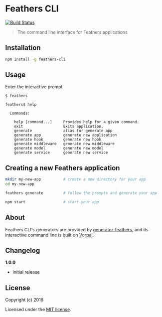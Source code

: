 # Feathers CLI

[![Build Status](https://travis-ci.org/feathersjs/feathers-cli.png?branch=master)](https://travis-ci.org/feathersjs/feathers-cli)

> The command line interface for Feathers applications

## Installation

```bash
npm install -g feathers-cli
```

## Usage

Enter the interactive prompt

```
$ feathers

feathers$ help

  Commands:

    help [command...]     Provides help for a given command.
    exit                  Exits application.
    generate              alias for generate app
    generate app          generate new application
    generate hook         generate new hook
    generate middleware   generate new middleware
    generate model        generate new model
    generate service      generate new service
```

## Creating a new Feathers application

```bash
mkdir my-new-app          # create a new directory for your app
cd my-new-app

feathers generate         # follow the prompts and generate your app

npm start                 # start your app
```


## About

Feathers CLI's generators are provided by [generator-feathers](https://github.com/feathersjs/generator-feathers), and its interactive command line is built on [Vorpal](http://vorpal.js.org/).


## Changelog

__1.0.0__

- Initial release

## License

Copyright (c) 2016

Licensed under the [MIT license](LICENSE).
